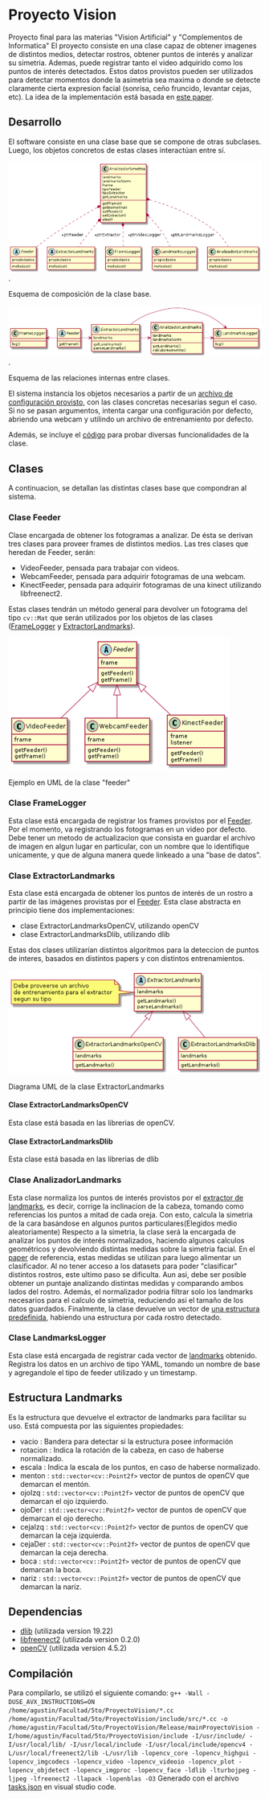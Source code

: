 # Proyecto Vision

Proyecto final para las materias "Vision Artificial" y "Complementos de Informatica"
El proyecto consiste en una clase capaz de obtener imagenes de distintos medios, detectar rostros, obtener puntos de interés y analizar su simetria. Ademas, puede registrar tanto el video adquirido como los puntos de interés detectados. Estos datos provistos pueden ser utilizados para detectar momentos donde la asimetria sea maxima o donde se detecte claramente cierta expresion facial (sonrisa, ceño fruncido, levantar cejas, etc). La idea de la implementación está basada en [este paper][1].

## Desarrollo

El software consiste en una clase base que se compone de otras subclases. Luego, los objetos concretos de estas clases interactúan entre sí.

![Esquema de composición de la clase base](/Diagrama/AnalizadorSimetria.png).

Esquema de composición de la clase base.

![Esquema del flujo de trabajo interno](/Diagrama/proyectoVision.png).

Esquema de las relaciones internas entre clases.

El sistema instancia los objetos necesarios a partir de un [archivo de configuración provisto](config.yaml), con las clases concretas necesarias segun el caso. Si no se pasan argumentos, intenta cargar una configuración por defecto, abriendo una webcam y utilindo un archivo de entrenamiento por defecto.

Además, se incluye el [código](maintProyectoVision.cc) para probar diversas funcionalidades de la clase.

## Clases

A continuacion, se detallan las distintas clases base que compondran al sistema.

### Clase Feeder

 Clase encargada de obtener los fotogramas a analizar. De ésta se derivan tres clases para proveer frames de distintos medios. Las tres clases que heredan de Feeder, serán:

+ VideoFeeder, pensada para trabajar con videos.
+ WebcamFeeder, pensada para adquirir fotogramas de una webcam.
+ KinectFeeder, pensada para adquirir fotogramas de una kinect utilizando libfreenect2.

Estas clases tendrán un método general para devolver un fotograma del tipo `cv::Mat` que serán utilizados por los objetos de las clases ([FrameLogger](#clase-framelogger) y [ExtractorLandmarks](#clase-extractorlandmarks)).

![Ejemplo del Feeder](/Diagrama/feeder.png)

Ejemplo en UML de la clase "feeder"

### Clase FrameLogger

Esta clase está encargada de registrar los frames provistos por el [Feeder](#clase-feeder). Por el momento, va registrando los fotogramas en un video por defecto. Debe tener un metodo de actualizacion que consista en guardar el archivo de imagen en algun lugar en particular, con un nombre que lo identifique unicamente, y que de alguna manera quede linkeado a una "base de datos".

### Clase ExtractorLandmarks

Esta clase está encargada de obtener los puntos de interés de un rostro a partir de las imágenes provistas por el [Feeder](#clase-feeder). Esta clase abstracta en principio tiene dos implementaciones:

+ clase ExtractorLandmarksOpenCV, utilizando openCV
+ clase ExtractorLandmarksDlib, utilizando dlib

Estas dos clases utilizarían distintos algoritmos para la deteccion de puntos de interes, basados en distintos papers y con distintos entrenamientos.

![Ejemplo del Feeder](/Diagrama/extractorLandmarks.png)

Diagrama UML de la clase ExtractorLandmarks

#### Clase ExtractorLandmarksOpenCV

Esta clase está basada en las librerias de openCV.

#### Clase ExtractorLandmarksDlib

Esta clase está basada en las librerias de dlib

### Clase AnalizadorLandmarks

Esta clase normaliza los puntos de interés provistos por el [extractor de landmarks](#clase-extractorlandmarks), es decir, corrige la inclinacion de la cabeza, tomando como referencias los puntos a mitad de cada oreja. Con esto, calcula la simetria de la cara basándose en algunos puntos particulares(Elegidos medio aleatoriamente)
Respecto a la simetria, la clase será la encargada de analizar los puntos de interés normalizados, haciendo algunos calculos geométricos y devolviendo distintas medidas sobre la simetria facial.
En el [paper][1] de referencia, estas medidas se utilizan para luego alimentar un clasificador. Al no tener acceso a los datasets para poder "clasificar" distintos rostros, este ultimo paso se dificulta. Aun asi, debe ser posible obtener un puntaje analizando distintas medidas y comparando ambos lados del rostro.
Además, el normalizador podria filtrar solo los landmarks necesarios para el calculo de simetria, reduciendo asi el tamaño de los datos guardados.
Finalmente, la clase devuelve un vector de [una estructura predefinida](#estructura-landmarks), habiendo una estructura por cada rostro detectado.

### Clase LandmarksLogger

Esta clase está encargada de registrar cada vector de [landmarks](#estructura-landmarks) obtenido. Registra los datos en un archivo de tipo YAML, tomando un nombre de base y agregandole el tipo de feeder utilizado y un timestamp.

## Estructura Landmarks

Es la estructura que devuelve el extractor de landmarks para facilitar su uso. Está compuesta por las siguientes propiedades:

+ vacio : Bandera para detectar si la estructura posee información
+ rotacion : Indica la rotación de la cabeza, en caso de haberse normalizado.
+ escala : Indica la escala de los puntos, en caso de haberse normalizado.
+ menton : `std::vector<cv::Point2f>` vector de puntos de openCV que demarcan el mentón.
+ ojoIzq : `std::vector<cv::Point2f>` vector de puntos de openCV que demarcan el ojo izquierdo.
+ ojoDer : `std::vector<cv::Point2f>` vector de puntos de openCV que demarcan el ojo derecho.
+ cejaIzq : `std::vector<cv::Point2f>` vector de puntos de openCV que demarcan la ceja izquierda.
+ cejaDer : `std::vector<cv::Point2f>` vector de puntos de openCV que demarcan la ceja derecha.
+ boca : `std::vector<cv::Point2f>` vector de puntos de openCV que demarcan la boca.
+ nariz : `std::vector<cv::Point2f>` vector de puntos de openCV que demarcan la nariz.

## Dependencias

+ [dlib](http://dlib.net/) (utilizada version 19.22)
+ [libfreenect2](https://github.com/OpenKinect/libfreenect2) (utilizada version 0.2.0)
+ [openCV](https://github.com/opencv/open) (utilizada version 4.5.2)

## Compilación

Para compilarlo, se utilizó el siguiente comando:
`g++ -Wall -DUSE_AVX_INSTRUCTIONS=ON /home/agustin/Facultad/5to/ProyectoVision/*.cc /home/agustin/Facultad/5to/ProyectoVision/include/src/*.cc -o /home/agustin/Facultad/5to/ProyectoVision/Release/mainProyectoVision -I/home/agustin/Facultad/5to/ProyectoVision/include -I/usr/include/ -I/usr/local/lib/ -I/usr/local/include -I/usr/local/include/opencv4 -L/usr/local/freenect2/lib -L/usr/lib -lopencv_core -lopencv_highgui -lopencv_imgcodecs -lopencv_video -lopencv_videoio -lopencv_plot -lopencv_objdetect -lopencv_imgproc -lopencv_face -ldlib -lturbojpeg -ljpeg -lfreenect2 -llapack -lopenblas -O3`
Generado con el archivo [tasks.json](.vscode/tasks.json) en visual studio code.

[1]: https://www.mdpi.com/2076-3417/11/5/2435 "Facial Paralysis Detection on Images Using Key Point Analysis"
